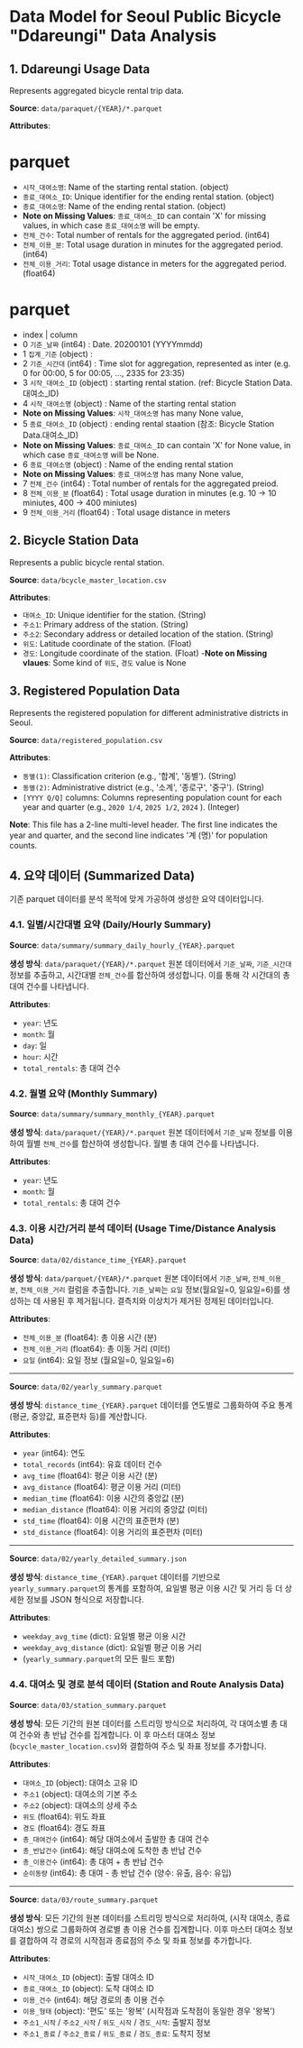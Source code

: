 # Data Model for Seoul Public Bicycle "Ddareungi" Data Analysis

## 1. Ddareungi Usage Data

Represents aggregated bicycle rental trip data.

**Source**: `data/paraquet/{YEAR}/*.parquet`

**Attributes**:

# parquet
- `시작_대여소명`: Name of the starting rental station. (object)
- `종료_대여소_ID`: Unique identifier for the ending rental station. (object)
- `종료_대여소명`: Name of the ending rental station. (object)
- **Note on Missing Values**: `종료_대여소_ID` can contain 'X' for missing values, in which case `종료_대여소명` will be empty.
- `전체_건수`: Total number of rentals for the aggregated period. (int64)
- `전체_이용_분`: Total usage duration in minutes for the aggregated period. (int64)
- `전체_이용_거리`: Total usage distance in meters for the aggregated period. (float64)

# parquet
- index | column
-   0    `기준_날짜` (int64) : Date. 20200101 (YYYYmmdd)
-   1    `집계_기준` (object) : 
-   2    `기준_시간대` (int64) : Time slot for aggregation, represented as inter (e.g. 0 for 00:00, 5 for 00:05, ..., 2335 for 23:35)
-   3    `시작_대여소_ID` (object) : starting rental station. (ref: Bicycle Station Data.대여소_ID)
-   4    `시작_대여소명` (object) : Name of the starting rental station 
- **Note on Missing Values**: `시작_대여소명` has many None value,
-   5    `종료_대여소_ID` (object) : ending rental staation (참조: Bicycle Station Data.대여소_ID)
- **Note on Missing Values**: `종료_대여소_ID` can contain 'X' for None value, in which case `종료_대여소명` will be None.
-   6    `종료_대여소명` (object) : Name of the ending rental station
- **Note on Missing Values**: `종료_대여소명` has many None value,
-   7    `전체_건수` (int64) : Total number of rentals for the aggregated preiod.
-   8    `전체_이용_분` (float64) : Total usage duration in minutes (e.g. 10 -> 10 miniutes, 400 -> 400 miniutes)
-   9    `전체_이용_거리` (float64) : Total usage distance in meters


## 2. Bicycle Station Data

Represents a public bicycle rental station.

**Source**: `data/bcycle_master_location.csv`

**Attributes**:
- `대여소_ID`: Unique identifier for the station. (String)
- `주소1`: Primary address of the station. (String)
- `주소2`: Secondary address or detailed location of the station. (String)
- `위도`: Latitude coordinate of the station. (Float)
- `경도`: Longitude coordinate of the station. (Float)
-**Note on Missing vlaues**: Some kind of `위도`, `경도` value is None

## 3. Registered Population Data

Represents the registered population for different administrative districts in Seoul.

**Source**: `data/registered_population.csv`

**Attributes**:
- `동별(1)`: Classification criterion (e.g., '합계', '동별'). (String)
- `동별(2)`: Administrative district (e.g., '소계', '종로구', '중구'). (String)
- `[YYYY Q/Q]` columns: Columns representing population count for each year and quarter (e.g., `2020 1/4`, `2025 1/2`, `2024` ). (Integer)

**Note**: This file has a 2-line multi-level header. The first line indicates the year and quarter, and the second line indicates '계 (명)' for population counts.

## 4. 요약 데이터 (Summarized Data)

기존 parquet 데이터를 분석 목적에 맞게 가공하여 생성한 요약 데이터입니다.

### 4.1. 일별/시간대별 요약 (Daily/Hourly Summary)

**Source**: `data/summary/summary_daily_hourly_{YEAR}.parquet`

**생성 방식**: `data/paraquet/{YEAR}/*.parquet` 원본 데이터에서 `기준_날짜`, `기준_시간대` 정보를 추출하고, 시간대별 `전체_건수`를 합산하여 생성합니다. 이를 통해 각 시간대의 총 대여 건수를 나타냅니다.

**Attributes**:
- `year`: 년도
- `month`: 월
- `day`: 일
- `hour`: 시간
- `total_rentals`: 총 대여 건수

### 4.2. 월별 요약 (Monthly Summary)

**Source**: `data/summary/summary_monthly_{YEAR}.parquet`

**생성 방식**: `data/paraquet/{YEAR}/*.parquet` 원본 데이터에서 `기준_날짜` 정보를 이용하여 월별 `전체_건수`를 합산하여 생성합니다. 월별 총 대여 건수를 나타냅니다.

**Attributes**:
- `year`: 년도
- `month`: 월
- `total_rentals`: 총 대여 건수

### 4.3. 이용 시간/거리 분석 데이터 (Usage Time/Distance Analysis Data)

**Source**: `data/02/distance_time_{YEAR}.parquet`

**생성 방식**: `data/parquet/{YEAR}/*.parquet` 원본 데이터에서 `기준_날짜`, `전체_이용_분`, `전체_이용_거리` 컬럼을 추출합니다. `기준_날짜`는 `요일` 정보(월요일=0, 일요일=6)를 생성하는 데 사용된 후 제거됩니다. 결측치와 이상치가 제거된 정제된 데이터입니다.

**Attributes**:
- `전체_이용_분` (float64): 총 이용 시간 (분)
- `전체_이용_거리` (float64): 총 이동 거리 (미터)
- `요일` (int64): 요일 정보 (월요일=0, 일요일=6)

---

**Source**: `data/02/yearly_summary.parquet`

**생성 방식**: `distance_time_{YEAR}.parquet` 데이터를 연도별로 그룹화하여 주요 통계(평균, 중앙값, 표준편차 등)를 계산합니다.

**Attributes**:
- `year` (int64): 연도
- `total_records` (int64): 유효 데이터 건수
- `avg_time` (float64): 평균 이용 시간 (분)
- `avg_distance` (float64): 평균 이용 거리 (미터)
- `median_time` (float64): 이용 시간의 중앙값 (분)
- `median_distance` (float64): 이용 거리의 중앙값 (미터)
- `std_time` (float64): 이용 시간의 표준편차 (분)
- `std_distance` (float64): 이용 거리의 표준편차 (미터)

---

**Source**: `data/02/yearly_detailed_summary.json`

**생성 방식**: `distance_time_{YEAR}.parquet` 데이터를 기반으로 `yearly_summary.parquet`의 통계를 포함하여, 요일별 평균 이용 시간 및 거리 등 더 상세한 정보를 JSON 형식으로 저장합니다.

**Attributes**:
- `weekday_avg_time` (dict): 요일별 평균 이용 시간
- `weekday_avg_distance` (dict): 요일별 평균 이용 거리
- (`yearly_summary.parquet`의 모든 필드 포함)

### 4.4. 대여소 및 경로 분석 데이터 (Station and Route Analysis Data)

**Source**: `data/03/station_summary.parquet`

**생성 방식**: 모든 기간의 원본 데이터를 스트리밍 방식으로 처리하여, 각 대여소별 총 대여 건수와 총 반납 건수를 집계합니다. 이 후 마스터 대여소 정보(`bcycle_master_location.csv`)와 결합하여 주소 및 좌표 정보를 추가합니다.

**Attributes**:
- `대여소_ID` (object): 대여소 고유 ID
- `주소1` (object): 대여소의 기본 주소
- `주소2` (object): 대여소의 상세 주소
- `위도` (float64): 위도 좌표
- `경도` (float64): 경도 좌표
- `총_대여건수` (int64): 해당 대여소에서 출발한 총 대여 건수
- `총_반납건수` (int64): 해당 대여소에 도착한 총 반납 건수
- `총_이용건수` (int64): 총 대여 + 총 반납 건수
- `순이동량` (int64): 총 대여 - 총 반납 건수 (양수: 유출, 음수: 유입)

---

**Source**: `data/03/route_summary.parquet`

**생성 방식**: 모든 기간의 원본 데이터를 스트리밍 방식으로 처리하여, (시작 대여소, 종료 대여소) 쌍으로 그룹화하여 경로별 총 이용 건수를 집계합니다. 이후 마스터 대여소 정보를 결합하여 각 경로의 시작점과 종료점의 주소 및 좌표 정보를 추가합니다.

**Attributes**:
- `시작_대여소_ID` (object): 출발 대여소 ID
- `종료_대여소_ID` (object): 도착 대여소 ID
- `이용_건수` (int64): 해당 경로의 총 이용 건수
- `이용_형태` (object): '편도' 또는 '왕복' (시작점과 도착점이 동일한 경우 '왕복')
- `주소1_시작` / `주소2_시작` / `위도_시작` / `경도_시작`: 출발지 정보
- `주소1_종료` / `주소2_종료` / `위도_종료` / `경도_종료`: 도착지 정보